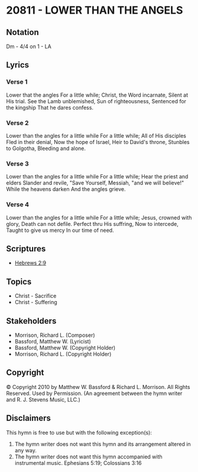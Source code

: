 # 20811 - LOWER THAN THE ANGELS

## Notation

Dm - 4/4 on 1 - LA

## Lyrics

### Verse 1

Lower that the angles For a little while; Christ, the Word incarnate, Silent at His trial. See the Lamb unblemished, Sun of righteousness, Sentenced for the kingship That he dares confess.

### Verse 2

Lower than the angles for a little while For a little while; All of His disciples Fled in their denial, Now the hope of Israel, Heir to David's throne, Stunbles to Golgotha, Bleeding and alone.

### Verse 3

Lower than the angles for a little while For a little while; Hear the priest and elders Slander and revile, "Save Yourself, Messiah, "and we will believe!" While the heavens darken And the angles grieve.

### Verse 4

Lower than the angles for a little while For a little while; Jesus, crowned with glory, Death can not defile. Perfect thru His suffring, Now to intercede, Taught to give us mercy In our time of need.


## Scriptures

- [Hebrews 2:9](https://www.biblegateway.com/passage/?search=Hebrews%202%3A9)

## Topics

- Christ - Sacrifice
- Christ - Suffering

## Stakeholders

- Morrison, Richard L. (Composer)
- Bassford, Matthew W. (Lyricist)
- Bassford, Matthew W. (Copyright Holder)
- Morrison, Richard L. (Copyright Holder)

## Copyright

© Copyright 2010 by Matthew W. Bassford & Richard L. Morrison. All Rights Reserved. Used by Permission.
(An agreement between the hymn writer and R. J. Stevens Music, LLC.)

## Disclaimers

This hymn is free to use but with the following exception(s):
1. The hymn writer does not want this hymn and its arrangement altered in any way.
2. The hymn writer does not want this hymn accompanied with instrumental music.
Ephesians 5:19; Colossians 3:16

